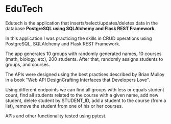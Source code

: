 # EduTech

Edutech is the application that inserts/select/updates/deletes data in the database <b>PostgreSQL using SQLAlchemy and Flask REST Framework</b>.

In this application I was practicing the skills in CRUD operations using PostgreSQL, SQLAlchemy and Flask REST Framework. 

The app generates 10 groups with randomly generated names, 10 courses (math, biology, etc), 200 students. After that, randomly assigns students to groups, and courses. 

The APIs were designed using the best practises described by Brian Mulloy in a book "Web API DesignCrafting Interfaces that Developers Love". 

Using different endpoints we can find all groups with less or equals student count, find all students related to the course with a given name, add new student, delete student by STUDENT_ID, add a student to the course (from a list), remove the student from one of his or her courses.

APIs and other functionality tested using pytest. 
